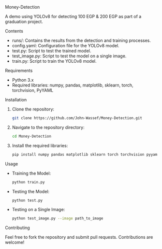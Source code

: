 
Money-Detection

A demo using YOLOv8 for detecting 100 EGP & 200 EGP as part of a graduation project.

Contents

- runs/: Contains the results from the detection and training processes.
- config.yaml: Configuration file for the YOLOv8 model.
- test.py: Script to test the trained model.
- test_image.py: Script to test the model on a single image.
- train.py: Script to train the YOLOv8 model.

Requirements

- Python 3.x
- Required libraries: numpy, pandas, matplotlib, sklearn, torch, torchvision, PyYAML

Installation

1. Clone the repository:
    ```bash
    git clone https://github.com/John-Wassef/Money-Detection.git
    ```
2. Navigate to the repository directory:
    ```bash
    cd Money-Detection
    ```
3. Install the required libraries:
    ```bash
    pip install numpy pandas matplotlib sklearn torch torchvision pyyaml
    ```

Usage

- Training the Model:
    ```bash
    python train.py
    ```
- Testing the Model:
    ```bash
    python test.py
    ```
- Testing on a Single Image:
    ```bash
    python test_image.py --image path_to_image
    ```

Contributing

Feel free to fork the repository and submit pull requests. Contributions are welcome!
